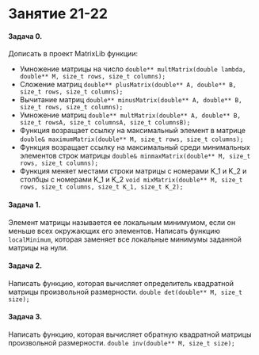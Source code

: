 # Занятие 21-22

#### Задача 0.

Дописать в проект MatrixLib функции:

* Умножение матрицы на число  ```double** multMatrix(double lambda, double** M, size_t rows, size_t columns);```
* Сложение матриц  ```double** plusMatrix(double** A, double** B, size_t rows, size_t columns);```
* Вычитание матриц  ```double** minusMatrix(double** A, double** B, size_t rows, size_t columns);```
* Умножение матриц  ```double** multMatrix(double** A, double** B, size_t rowsA, size_t columnsA, size_t columnsB);```
* Функция возращает ссылку на максимальный элемент в матрице ```double& maximumMatrix(double** M, size_t rows, size_t columns);```
* Функция возращает ссылку на максимальный среди минимальных элементов строк матрицы ```double& minmaxMatrix(double** M, size_t rows, size_t columns);```
* Функция меняет местами строки матрицы с номерами K_1 и K_2 и столбцы с номерами K_1 и K_2  ```void mixMatrix(double** M, size_t rows, size_t columns, size_t K_1, size_t K_2);```

#### Задача 1.
Элемент матрицы называется ее локальным минимумом, если он меньше всех окружающих его элементов. 
Написать функцию ```localMinimum```, которая заменяет все локальные минимумы заданной матрицы на нули.

#### Задача 2.
Написать функцию, которая вычисляет определитель квадратной матрицы произвольной размерности.
```double det(double** M, size_t size);```

#### Задача 3.
Написать функцию, которая вычисляет обратную квадратной матрицы произвольной размерности.
```double inv(double** M, size_t size);```
